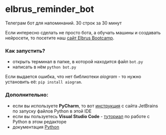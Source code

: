 # elbrus_reminder_bot


Телеграм бот для напоминаний. 30 строк за 30 минут


Если интересно сделать не просто бота, а обучать машины и создавать нейросети, то посетите наш [сайт Elbrus Bootcamp](https://elbrusboot.camp/datascience/).

### Как запустить?
- открыть терминал в папке, в которой находится файл `bot.py`
- написать в нём `python bot.py`

Если выдается ошибка, что нет библиотеки *aiogram* - то нужно установить её: `pip install aiogram`. 

### Дополнительно:
- если вы используете **PyCharm**, то вот [инструкция](https://www.jetbrains.com/help/pycharm/creating-and-running-your-first-python-project.html) с сайта JetBrains по запуску файлов Python в этой IDE
- если вы пользуетесь **Visual Studio Code** - [туториал](https://code.visualstudio.com/docs/python/python-tutorial) по работе с Python в этом редакторе
- документация [Python](https://docs.python.org/3/faq/windows.html)

